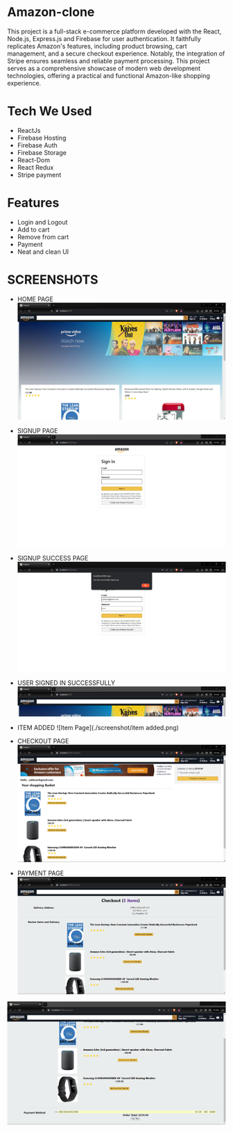 
# Amazon-clone
This project is a full-stack e-commerce platform developed with the React, Node.js, Express.js and Firebase for user authentication. It faithfully replicates Amazon's features, including product browsing, cart management, and a secure checkout experience. Notably, the integration of Stripe ensures seamless and reliable payment processing. This project serves as a comprehensive showcase of modern web development technologies, offering a practical and functional Amazon-like shopping experience.

# Tech We Used
- ReactJs
- Firebase Hosting
- Firebase Auth
- Firebase Storage
- React-Dom
- React Redux
- Stripe payment

# Features
- Login and Logout
- Add to cart
- Remove from cart
- Payment
- Neat and clean UI

# SCREENSHOTS
- HOME PAGE
![Home Page](./screenshot/home.png)

- SIGNUP PAGE
![SIGNUp Page](./screenshot/signup.png)

- SIGNUP SUCCESS PAGE
![SIGNUp Page](./screenshot/signupsuccess.png)

- USER SIGNED IN SUCCESSFULLY
![UserSuccess Page](./screenshot/usersignedin.png)

- ITEM ADDED
![Item Page](./screenshot/item added.png)

- CHECKOUT PAGE
![Checkout Page](./screenshot/checkout.png)

- PAYMENT PAGE
![Payment Page](./screenshot/payment.png)

![Payment Page](./screenshot/paymentcard.png)
